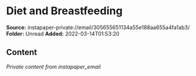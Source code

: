 # Diet and Breastfeeding

**Source:** instapaper-private://email/305655651134a55e188aa655a4fa1ab3/
**Folder:** Unread
**Added:** 2022-03-14T01:53:20




## Content
*Private content from instapaper_email*
